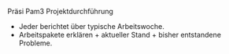 Präsi Pam3 Projektdurchführung

 - Jeder berichtet über typische Arbeitswoche.
 - Arbeitspakete erklären + aktueller Stand + bisher entstandene Probleme.

